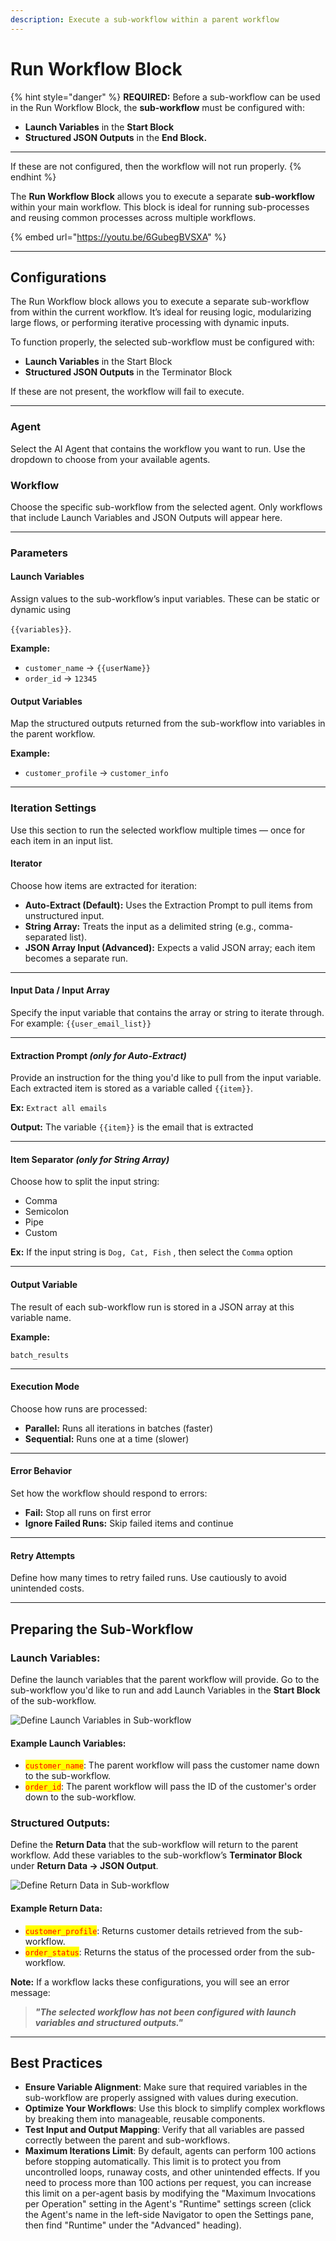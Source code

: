 ```yaml
---
description: Execute a sub-workflow within a parent workflow
---
```


# Run Workflow Block

{% hint style="danger" %}
**REQUIRED:** Before a sub-workflow can be used in the Run Workflow Block, the **sub-workflow** must be configured with:&#x20;

* **Launch Variables** in the **Start Block**&#x20;
* **Structured JSON Outputs** in the **End Block.**

***

If these are not configured, then the workflow will not run properly.
{% endhint %}

The **Run Workflow Block** allows you to execute a separate **sub-workflow** within your main workflow. This block is ideal for running sub-processes and reusing common processes across multiple workflows.

{% embed url="https://youtu.be/6GubegBVSXA" %}

***

## **Configurations**

The Run Workflow block allows you to execute a separate sub-workflow from within the current workflow. It’s ideal for reusing logic, modularizing large flows, or performing iterative processing with dynamic inputs.

To function properly, the selected sub-workflow must be configured with:

* **Launch Variables** in the Start Block
* **Structured JSON Outputs** in the Terminator Block

If these are not present, the workflow will fail to execute.

***

### Agent

Select the AI Agent that contains the workflow you want to run. Use the dropdown to choose from your available agents.

### Workflow

Choose the specific sub-workflow from the selected agent. Only workflows that include Launch Variables and JSON Outputs will appear here.

***

### Parameters

#### Launch Variables

Assign values to the sub-workflow’s input variables. These can be static or dynamic using

`{{variables}}`.

**Example:**

* `customer_name` → `{{userName}}`
* `order_id` → `12345`

#### Output Variables

Map the structured outputs returned from the sub-workflow into variables in the parent workflow.

**Example:**

* `customer_profile` → `customer_info`

***

### Iteration Settings

Use this section to run the selected workflow multiple times — once for each item in an input list.

#### Iterator

Choose how items are extracted for iteration:

* **Auto-Extract (Default):** Uses the Extraction Prompt to pull items from unstructured input.
* **String Array:** Treats the input as a delimited string (e.g., comma-separated list).
* **JSON Array Input (Advanced):** Expects a valid JSON array; each item becomes a separate run.

***

#### Input Data / Input Array

Specify the input variable that contains the array or string to iterate through.\
For example: `{{user_email_list}}`

***

#### Extraction Prompt _(only for Auto-Extract)_

Provide an instruction for the thing you'd like to pull from the input variable. Each extracted item is stored as a variable called `{{item}}`.

**Ex:** `Extract all emails`

**Output:** The variable `{{item}}` is the email that is extracted

***

#### Item Separator _(only for String Array)_

Choose how to split the input string:

* Comma
* Semicolon
* Pipe
* Custom

**Ex:** If the input string is  `Dog, Cat, Fish` , then select the `Comma` option

***

#### Output Variable

The result of each sub-workflow run is stored in a JSON array at this variable name.

**Example:**

`batch_results`

***

#### Execution Mode

Choose how runs are processed:

* **Parallel:** Runs all iterations in batches (faster)
* **Sequential:** Runs one at a time (slower)

***

#### Error Behavior

Set how the workflow should respond to errors:

* **Fail:** Stop all runs on first error
* **Ignore Failed Runs:** Skip failed items and continue

***

#### Retry Attempts

Define how many times to retry failed runs. Use cautiously to avoid unintended costs.

***

## **Preparing the Sub-Workflow**

### **Launch Variables**:

Define the launch variables that the parent workflow will provide. Go to the sub-workflow you'd like to run and add Launch Variables in the **Start Block** of the sub-workflow.

![Define Launch Variables in Sub-workflow](<../../.gitbook/assets/Screenshot 2024-12-04 at 9.53.58 PM.png>)

#### Example Launch Variables:

* <mark style="color:red;">`customer_name`</mark>: The parent workflow will pass the customer name down to the sub-workflow.
* <mark style="color:red;">`order_id`</mark>: The parent workflow will pass the ID of the customer's order down to the sub-workflow.

### **Structured Outputs**:

Define the **Return Data** that the sub-workflow will return to the parent workflow. Add these variables to the sub-workflow’s **Terminator Block** under **Return Data -> JSON Output**.

![Define Return Data in Sub-workflow](<../../.gitbook/assets/Screenshot 2024-12-04 at 9.56.44 PM.png>)

#### Example Return Data:

* <mark style="color:red;">`customer_profile`</mark>: Returns customer details retrieved from the sub-workflow.
* <mark style="color:red;">`order_status`</mark>: Returns the status of the processed order from the sub-workflow.

**Note:** If a workflow lacks these configurations, you will see an error message:

> _**"The selected workflow has not been configured with launch variables and structured outputs."**_

***

## Best Practices

* **Ensure Variable Alignment**: Make sure that required variables in the sub-workflow are properly assigned with values during execution.
* **Optimize Your Workflows**: Use this block to simplify complex workflows by breaking them into manageable, reusable components.
* **Test Input and Output Mapping**: Verify that all variables are passed correctly between the parent and sub-workflows.
* **Maximum Iterations Limit**: By default, agents can perform 100 actions before stopping automatically. This limit is to protect you from uncontrolled loops, runaway costs, and other unintended effects. If you need to process more than 100 actions per request, you can increase this limit on a per-agent basis by modifying the "Maximum Invocations per Operation" setting in the Agent's "Runtime" settings screen (click the Agent's name in the left-side Navigator to open the Settings pane, then find "Runtime" under the "Advanced" heading).
